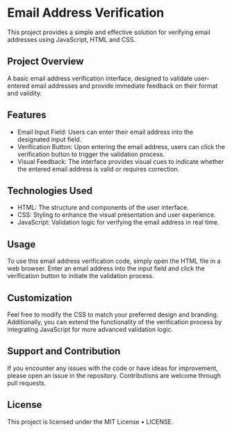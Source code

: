 
# Email Address Verification

This project provides a simple and effective solution for verifying email addresses using JavaScript, HTML and CSS.

## Project Overview
A basic email address verification interface, designed to validate user-entered email addresses and provide immediate feedback on their format and validity.

## Features
- Email Input Field: Users can enter their email address into the designated input field.
- Verification Button: Upon entering the email address, users can click the verification button to trigger the validation process.
- Visual Feedback: The interface provides visual cues to indicate whether the entered email address is valid or requires correction.

## Technologies Used
- HTML: The structure and components of the user interface.
- CSS: Styling to enhance the visual presentation and user experience.
- JavaScript: Validation logic for verifying the email address in real time.

## Usage
To use this email address verification code, simply open the HTML file in a web browser. Enter an email address into the input field and click the verification button to initiate the validation process.

## Customization
Feel free to modify the CSS to match your preferred design and branding. Additionally, you can extend the functionality of the verification process by integrating JavaScript for more advanced validation logic.

## Support and Contribution
If you encounter any issues with the code or have ideas for improvement, please open an issue in the repository. Contributions are welcome through pull requests.

## License
This project is licensed under the MIT License • LICENSE.
